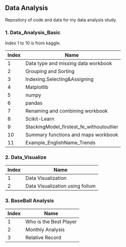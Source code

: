 ## Data Analysis

Repository of code and data for my data analysis study.

### 1. Data_Analysis_Basic

Index 1 to 10 is from kaggle.

| Index | Name                                     |
| ----- | ---------------------------------------- |
| 1     | Data type and missing data workbook      |
| 2     | Grouping and Sorting                     |
| 3     | Indexing.Selecting&Assigning             |
| 4     | Matplotlib                               |
| 5     | numpy                                    |
| 6     | pandas                                   |
| 7     | Renaming and combining workbook          |
| 8     | Scikit-Learn                             |
| 9     | StackingModel_firstest_fe_withoutoutlier |
| 10    | Summary functions and maps workbook      |
| 11    | Example_EnglishName_Trends               |

### 2.  Data_Visualize

| Index | Name                            |
| ----- | ------------------------------- |
| 1     | Data Visualization              |
| 2     | Data Visualization using folium |

### 3.  BaseBall Analysis

| Index | Name                            |
| ----- | ------------------------------- |
| 1     | Who is the Best Player          |
| 2     | Monthly Analysis                |
| 3     | Relative Record                 |

